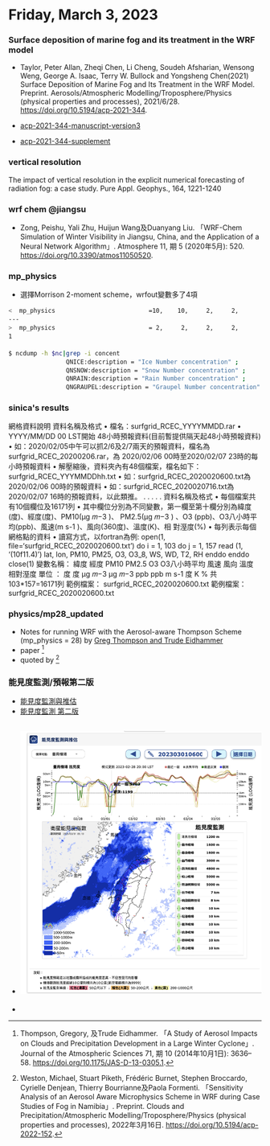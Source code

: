 # Friday, March 3, 2023

### Surface deposition of marine fog and its treatment in the WRF model

- Taylor, Peter Allan, Zheqi Chen, Li Cheng, Soudeh Afsharian, Wensong Weng, George A. Isaac, Terry W. Bullock and Yongsheng Chen(2021) Surface Deposition of Marine Fog and Its Treatment in the WRF Model. Preprint. Aerosols/Atmospheric Modelling/Troposphere/Physics (physical properties and processes), 2021/6/28. https://doi.org/10.5194/acp-2021-344.

- [acp-2021-344-manuscript-version3](https://acp.copernicus.org/preprints/acp-2021-344/acp-2021-344-manuscript-version3.pdf)
- [acp-2021-344-supplement](https://acp.copernicus.org/preprints/acp-2021-344/acp-2021-344-supplement.pdf)

### vertical resolution

The impact of vertical resolution in the explicit numerical forecasting of radiation fog: a case study. Pure Appl. Geophys., 164, 1221-1240

### wrf chem @jiangsu

- Zong, Peishu, Yali Zhu, Huijun Wang及Duanyang Liu. 「WRF-Chem Simulation of Winter Visibility in Jiangsu, China, and the Application of a Neural Network Algorithm」. Atmosphere 11, 期 5 (2020年5月): 520. https://doi.org/10.3390/atmos11050520.

### mp_physics

- 選擇Morrison 2-moment scheme，wrfout變數多了4項

```bash
<  mp_physics                          =10,    10,     2,     2,
---
>  mp_physics                          = 2,     2,     2,     2,
1

$ ncdump -h $nc|grep -i concent
                QNICE:description = "Ice Number concentration" ;
                QNSNOW:description = "Snow Number concentration" ;
                QNRAIN:description = "Rain Number concentration" ;
                QNGRAUPEL:description = "Graupel Number concentration" ;
```

### sinica's results

網格資料說明
資料名稱及格式
• 檔名：surfgrid_RCEC_YYYYMMDD.rar
• YYYY/MM/DD 00 LST開始 48小時預報資料(目前暫提供隔天起48小時預報資料)
• 如：2020/02/05中午可以抓2/6及2/7兩天的預報資料，檔名為surfgrid_RCEC_20200206.rar，為
2020/02/06 00時至2020/02/07 23時的每小時預報資料
• 解壓縮後，資料夾內有48個檔案，檔名如下：surfgrid_RCEC_YYYMMDDhh.txt
• 如：surfgrid_RCEC_2020020600.txt為2020/02/06 00時的預報資料
• 如：surfgrid_RCEC_2020020716.txt為2020/02/07 16時的預報資料，以此類推。
.
.
.
.
.
資料名稱及格式
• 每個檔案共有10個欄位及16171列
• 其中欄位分別為不同變數，第一欄至第十欄分別為緯度(度)、經度(度)、PM10(μg 𝑚−3
)、
PM2.5(μg 𝑚−3
) 、O3
(ppb)、O3八小時平均(ppb)、風速(m s-1
)、風向(360度)、溫度(K)、相
對溼度(%)
• 每列表示每個網格點的資料
• 讀寫方式，以fortran為例:
open(1, file=‘surfgrid_RCEC_2020020600.txt’)
do i = 1, 103
do j = 1, 157
read (1, ‘(10f11.4)’) lat, lon, PM10, PM25, O3, O3_8, WS, WD, T2, RH
enddo
enddo
close(1)
變數名稱： 緯度 經度 PM10 PM2.5 O3
O3八小時平均 風速 風向 溫度 相對溼度
單位 ： 度 度 μg 𝑚−3 μg 𝑚−3 ppb ppb m s-1 度 K %
共103*157=16171列
範例檔案： surfgrid_RCEC_2020020600.txt
範例檔案： surfgrid_RCEC_2020020600.txt

### physics/mp28_updated

- Notes for running WRF with the Aerosol-aware Thompson Scheme (mp_physics = 28) by [Greg Thompson and Trude Eidhammer](https://www2.mmm.ucar.edu/wrf/users/physics/mp28_updated.html)
- paper [^2]
- quoted by [^1]

[^1]: Weston, Michael, Stuart Piketh, Frédéric Burnet, Stephen Broccardo, Cyrielle Denjean, Thierry Bourrianne及Paola Formenti. 「Sensitivity Analysis of an Aerosol Aware Microphysics Scheme in WRF during Case Studies of Fog in Namibia」. Preprint. Clouds and Precipitation/Atmospheric Modelling/Troposphere/Physics (physical properties and processes), 2022年3月16日. https://doi.org/10.5194/acp-2022-152.
[^2]: Thompson, Gregory, 及Trude Eidhammer. 「A Study of Aerosol Impacts on Clouds and Precipitation Development in a Large Winter Cyclone」. Journal of the Atmospheric Sciences 71, 期 10 (2014年10月1日): 3636–58. https://doi.org/10.1175/JAS-D-13-0305.1.


### 能見度監測/預報第二版

- [能見度監測與推估](https://watch.ncdr.nat.gov.tw/watch_vis_v2)
- [能見度監測 第二版](https://watch.ncdr.nat.gov.tw/watch_vis)
- ![](../attachments/2023-03-03-10.09.37.png)
  - 
- 